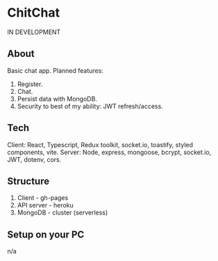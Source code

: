 # ChitChat

IN DEVELOPMENT

## About

Basic chat app. Planned features:

1. Register.
2. Chat.
3. Persist data with MongoDB.
4. Security to best of my ability: JWT refresh/access.

## Tech

Client: React, Typescript, Redux toolkit, socket.io, toastify, styled components, vite.
Server: Node, express, mongoose, bcrypt, socket.io, JWT, dotenv, cors.

## Structure

1. Client - gh-pages
2. API server - heroku
3. MongoDB - cluster (serverless)

## Setup on your PC

n/a
